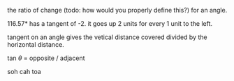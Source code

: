 the ratio of change (todo: how would you properly define this?) for an angle. 

116.57* has a tangent of -2. it goes up 2 units for every 1 unit to the left.

tangent on an angle gives the vetical distance covered divided by the horizontal distance.

tan $\theta$ = opposite / adjacent

soh cah toa